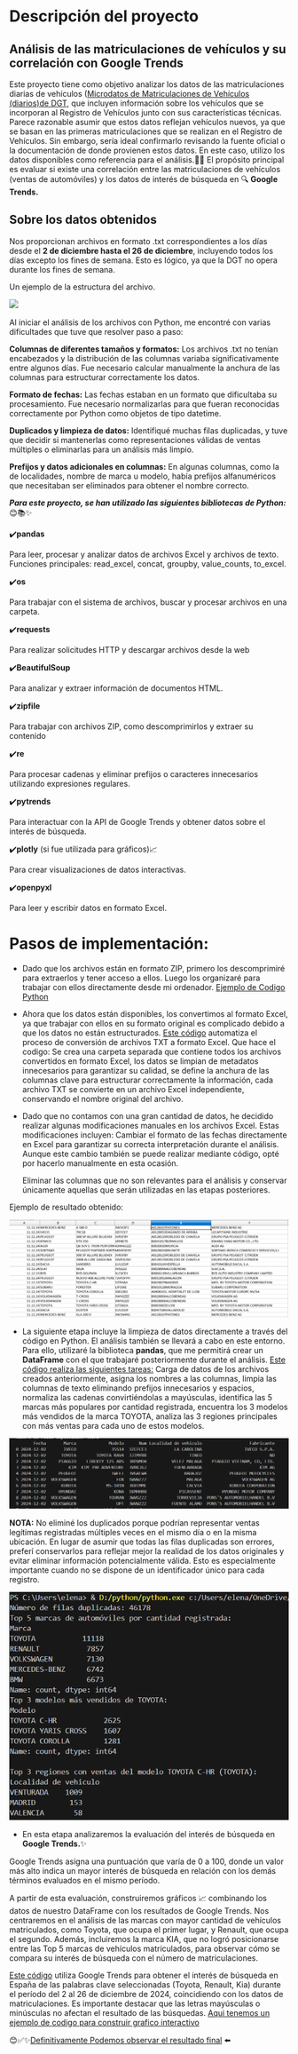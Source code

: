 # Descripción del proyecto
## Análisis de las matriculaciones de vehículos y su correlación con Google Trends
Este proyecto tiene como objetivo analizar los datos de las matriculaciones diarias de vehículos 
([Microdatos de Matriculaciones de Vehículos (diarios)de DGT](https://www.dgt.es/menusecundario/dgt-en-cifras/dgt-en-cifras-resultados/dgt-en-cifras-detalle/Microdatos-de-Matriculaciones-de-Vehiculos-diarios/), que incluyen información sobre los vehículos que se incorporan al Registro de Vehículos junto con sus características técnicas. Parece razonable asumir que estos datos reflejan vehículos nuevos, ya que se basan en las primeras matriculaciones que se realizan en el Registro de Vehículos. Sin embargo, sería ideal confirmarlo revisando la fuente oficial o la documentación de donde provienen estos datos. En este caso, utilizo los datos disponibles como referencia para el análisis.🚗🚙
El propósito principal es evaluar si existe una correlación entre las matriculaciones de vehículos (ventas de automóviles) y los datos de interés de búsqueda en 🔍 **Google Trends.**

## Sobre los datos obtenidos
Nos proporcionan archivos en formato .txt correspondientes a los días desde el **2 de diciembre hasta el 26 de diciembre**, incluyendo todos los días excepto los fines de semana. Esto es lógico, ya que la DGT no opera durante los fines de semana.

Un ejemplo de la estructura del archivo.

![](https://github.com/user-attachments/assets/f7bb77cf-70b9-450e-9c54-514f435b98b2)


Al iniciar el análisis de los archivos con Python, me encontré con varias dificultades que tuve que resolver paso a paso:

**Columnas de diferentes tamaños y formatos:**
Los archivos .txt no tenían encabezados y la distribución de las columnas variaba significativamente entre algunos días.
Fue necesario calcular manualmente la anchura de las columnas para estructurar correctamente los datos.

**Formato de fechas:**
Las fechas estaban en un formato que dificultaba su procesamiento. Fue necesario normalizarlas para que fueran reconocidas correctamente por Python como objetos de tipo datetime.

**Duplicados y limpieza de datos:**
Identifiqué muchas filas duplicadas, y tuve que decidir si mantenerlas como representaciones válidas de ventas múltiples o eliminarlas para un análisis más limpio.

**Prefijos y datos adicionales en columnas:**
En algunas columnas, como la de localidades, nombre de marca u modelo, había prefijos alfanuméricos que necesitaban ser eliminados para obtener el nombre correcto.




***Para este proyecto, se han utilizado las siguientes bibliotecas de Python:*** 😊📚✨

✔️**pandas**
   
Para leer, procesar y analizar datos de archivos Excel y archivos de texto.
Funciones principales: read_excel, concat, groupby, value_counts, to_excel.

✔️**os**
   
Para trabajar con el sistema de archivos, buscar y procesar archivos en una carpeta.

✔️**requests**

Para realizar solicitudes HTTP y descargar archivos desde la web

✔️**BeautifulSoup**

Para analizar y extraer información de documentos HTML.

✔️**zipfile**

Para trabajar con archivos ZIP, como descomprimirlos y extraer su contenido

✔️**re**

Para procesar cadenas y eliminar prefijos o caracteres innecesarios utilizando expresiones regulares.

✔️**pytrends**

Para interactuar con la API de Google Trends y obtener datos sobre el interés de búsqueda.

✔️**plotly** (si fue utilizada para gráficos)📈
   
Para crear visualizaciones de datos interactivas.

✔️**openpyxl**
   
Para leer y escribir datos en formato Excel.

# Pasos de implementación:

- Dado que los archivos están en formato ZIP, primero los descomprimiré para extraerlos y tener acceso a ellos. 
Luego los organizaré para trabajar con ellos directamente desde mi ordenador.
[Ejemplo de Codigo Python](https://github.com/elena210910/dgt_google-trands/blob/main/dgt_zip.py)

- Ahora que los datos están disponibles, los convertimos al formato Excel, ya que trabajar con ellos en su formato original es complicado debido
a que los datos no están estructurados.
[Este código](https://github.com/elena210910/dgt_google-trands/blob/main/dgt_txt_to_exsel.py) automatiza el proceso de conversión de archivos TXT a formato Excel.
Que hace el codigo: Se crea una carpeta separada que contiene todos los archivos convertidos en formato Excel, los datos se limpian de metadatos innecesarios para garantizar su calidad,
se define la anchura de las columnas clave para estructurar correctamente la información, cada archivo TXT se convierte en un archivo Excel independiente, conservando el nombre original del archivo.

- Dado que no contamos con una gran cantidad de datos, he decidido realizar algunas modificaciones manuales en los archivos Excel. 
Estas modificaciones incluyen: 
Cambiar el formato de las fechas directamente en Excel para garantizar su correcta interpretación durante el análisis.
Aunque este cambio también se puede realizar mediante código, opté por hacerlo manualmente en esta ocasión.

  Eliminar las columnas que no son relevantes para el análisis y conservar únicamente aquellas que serán utilizadas en las etapas posteriores.

Ejemplo de resultado obtenido:

![](https://github.com/elena210910/dgt_google-trands/blob/main/foto_xlxs.PNG)


- La siguiente etapa incluye la limpieza de datos directamente a través del código en Python. El análisis también se llevará a cabo en este entorno.
Para ello, utilizaré la biblioteca **pandas**, que me permitirá crear un **DataFrame** con el que trabajaré posteriormente durante el análisis.
[Este código realiza las siguientes tareas:](https://github.com/elena210910/dgt_google-trands/blob/main/df_create.py)
Carga de datos de los archivos creados anteriormente, asigna los nombres a las columnas, limpia las columnas de texto eliminando prefijos innecesarios y espacios, normaliza las cadenas convirtiéndolas a mayúsculas, identifica las 5 marcas más populares por cantidad registrada,
encuentra los 3 modelos más vendidos de la marca TOYOTA, analiza las 3 regiones principales con más ventas para cada uno de estos modelos.

![](https://github.com/elena210910/dgt_google-trands/blob/main/table_df.PNG)


**NOTA:** No eliminé los duplicados porque podrían representar ventas legítimas registradas múltiples veces en el mismo día o en la misma ubicación. En lugar de asumir que todas las filas duplicadas son errores, preferí conservarlos para reflejar mejor la realidad de los datos originales y evitar eliminar información potencialmente válida. Esto es especialmente importante cuando no se dispone de un identificador único para cada registro.

![Ejemplo deresultado](https://github.com/elena210910/dgt_google-trands/blob/main/df_screen.PNG)









- En esta etapa analizaremos la evaluación del interés de búsqueda en **Google Trends.**✨

Google Trends asigna una puntuación que varía de 0 a 100, donde un valor más alto indica un mayor interés de búsqueda en relación con los demás términos evaluados en el mismo período.

A partir de esta evaluación, construiremos gráficos 📈 combinando los datos de nuestro DataFrame con los resultados de Google Trends. Nos centraremos en el análisis de las marcas con mayor cantidad de vehículos matriculados, como Toyota, que ocupa el primer lugar, y Renault, que ocupa el segundo. Además, incluiremos la marca KIA, que no logró posicionarse entre las Top 5 marcas de vehículos matriculados, para observar cómo se compara su interés de búsqueda con el número de matriculaciones.

[Este código](https://github.com/elena210910/dgt_google-trands/blob/main/google_data.py) utiliza Google Trends para obtener el interés de búsqueda en España de las palabras clave seleccionadas (Toyota, Renault, Kia) durante el período del 2 al 26 de diciembre de 2024, coincidiendo con los datos de matriculaciones. Es importante destacar que las letras mayúsculas o minúsculas no afectan el resultado de las búsquedas.
[Aqui tenemos un ejemplo de codigo para construir grafico interactivo](https://github.com/elena210910/dgt_google-trands/blob/main/chart.py)



😊✅✨[Definitivamente Podemos observar el resultado final](https://sparkling-conkies-21fc82.netlify.app/) ⬅️




